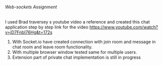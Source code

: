 ###### Web-sockets Assignment

I used Brad traversey s youtube video a reference and created this chat application step by step link for the video https://www.youtube.com/watch?v=jD7FnbI76Hg&t=172s

1. With Socket.io have created connection with join room and message in chat room and leave room functionality.
2. With multiple browser window tested same for multiple users.
3. Extension part of private chat implementation is still in progress
